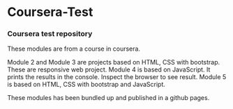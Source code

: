 <h1>Coursera-Test</h1>
<p><h3>Coursera test repository</h3>
These modules are from a course in coursera.

Module 2 and Module 3 are projects based on HTML, CSS with bootstrap. These are responsive web project.
Module 4 is based on JavaScript. It prints the results in the console. Inspect the browser to see result.
Module 5 is based on HTML, CSS with bootstrap and JavaScript.

These modules has been bundled up and published in a github pages.</p>

